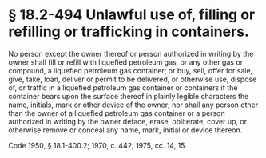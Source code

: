 # § 18.2-494 Unlawful use of, filling or refilling or trafficking in containers.

<p>No person except the owner thereof or person authorized in writing by the owner shall fill or refill with liquefied petroleum gas, or any other gas or compound, a liquefied petroleum gas container; or buy, sell, offer for sale, give, take, loan, deliver or permit to be delivered, or otherwise use, dispose of, or traffic in a liquefied petroleum gas container or containers if the container bears upon the surface thereof in plainly legible characters the name, initials, mark or other device of the owner; nor shall any person other than the owner of a liquefied petroleum gas container or a person authorized in writing by the owner deface, erase, obliterate, cover up, or otherwise remove or conceal any name, mark, initial or device thereon.</p><p>Code 1950, § 18.1-400.2; 1970, c. 442; 1975, cc. 14, 15.</p>